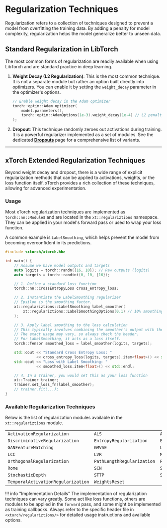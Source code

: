 # Regularization Techniques

Regularization refers to a collection of techniques designed to prevent a model from overfitting the training data. By adding a penalty for model complexity, regularization helps the model generalize better to unseen data.

## Standard Regularization in LibTorch

The most common forms of regularization are readily available when using LibTorch and are standard practice in deep learning.

1.  **Weight Decay (L2 Regularization)**: This is the most common technique. It is not a separate module but rather an option built directly into optimizers. You can enable it by setting the `weight_decay` parameter in the optimizer's options.

    ```cpp
    // Enable weight decay in the Adam optimizer
    torch::optim::Adam optimizer(
        model.parameters(),
        torch::optim::AdamOptions(1e-3).weight_decay(1e-4) // L2 penalty
    );
    ```

2.  **Dropout**: This technique randomly zeroes out activations during training. It is a powerful regularizer implemented as a set of modules. See the dedicated **[Dropouts](dropouts.md)** page for a comprehensive list of variants.

---

## xTorch Extended Regularization Techniques

Beyond weight decay and dropout, there is a wide range of explicit regularization methods that can be applied to activations, weights, or the loss function itself. xTorch provides a rich collection of these techniques, allowing for advanced experimentation.

### Usage

Most xTorch regularization techniques are implemented as `torch::nn::Module`s and are located in the `xt::regulariztions` namespace. They can be applied in your model's forward pass or used to wrap your loss function.

A common example is `LabelSmoothing`, which helps prevent the model from becoming overconfident in its predictions.

```cpp
#include <xtorch/xtorch.hh>

int main() {
    // Assume we have model outputs and targets
    auto logits = torch::randn({16, 10}); // Raw outputs (logits)
    auto targets = torch::randint(0, 10, {16});

    // 1. Define a standard loss function
    torch::nn::CrossEntropyLoss cross_entropy_loss;

    // 2. Instantiate the LabelSmoothing regularizer
    // Epsilon is the smoothing factor.
    xt::regulariztions::LabelSmoothing label_smoother(
        xt::regulariztions::LabelSmoothingOptions(0.1) // 10% smoothing
    );

    // 3. Apply label smoothing to the loss calculation
    // This typically involves combining the smoother's output with the standard loss.
    // The exact usage may vary, so always check the header.
    // For LabelSmoothing, it acts as a loss itself.
    torch::Tensor smoothed_loss = label_smoother(logits, targets);

    std::cout << "Standard Cross Entropy Loss: "
              << cross_entropy_loss(logits, targets).item<float>() << std::endl;
    std::cout << "Loss with Label Smoothing: "
              << smoothed_loss.item<float>() << std::endl;

    // 4. In a Trainer, you would set this as your loss function
    xt::Trainer trainer;
    trainer.set_loss_fn(label_smoother);
    // trainer.fit(...);
}
```

### Available Regularization Techniques

Below is the list of regularization modules available in the `xt::regulariztions` module.

| | | | |
|---|---|---|---|
| `ActivationRegularization` | `ALS` | `AuxiliaryBatchNormalization` | `BatchNuclearNormMaximization` |
| `DiscriminativeRegularization` | `EntropyRegularization` | `EuclideanNormRegularization` | `Fierce` |
| `GANFeatureMatching` | `GMVAE` | `LabelSmoothing` | `LayerScale` |
| `LCC` | `LVR` | `ManifoldMixup` | `OffDiagonalOrthogonalRegularization` |
| `OrthogonalRegularization` | `PathLengthRegularization` | `PGM` | `R1Regularization` |
| `Rome` | `SCN` | `ShakeShakeRegularization` | `SRN` |
| `StochasticDepth` | `STTP` | `SVDParameterization` | `TargetPolicySmoothing` |
| `TemporalActivationRegularization` | `WeightsReset` | | |

!!! info "Implementation Details"
The implementation of regularization techniques can vary greatly. Some act like loss functions, others are modules to be applied in the `forward` pass, and some might be implemented as training callbacks. Always refer to the specific header file in `<xtorch/regulariztions/>` for detailed usage instructions and available options.
